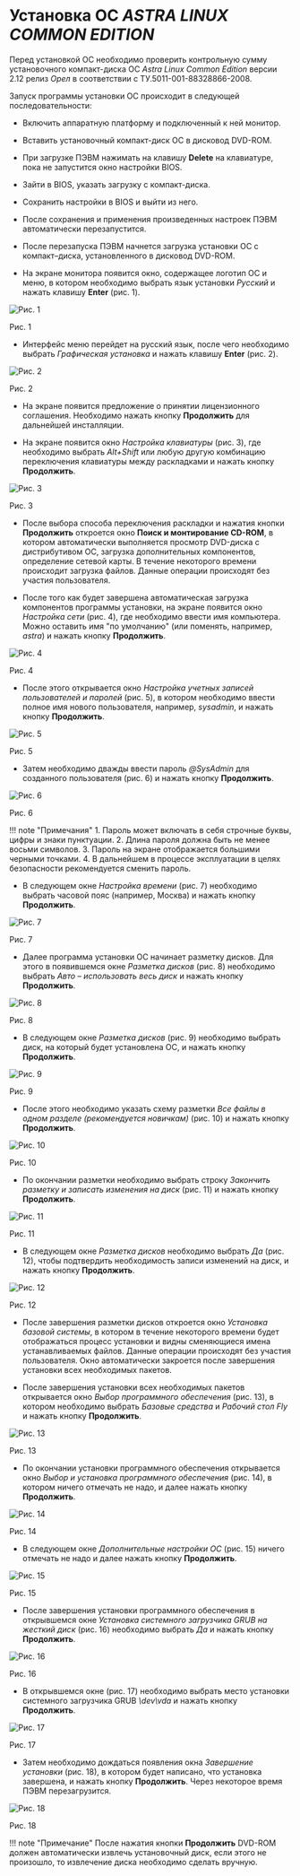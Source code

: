# Установка ОС *ASTRA LINUX COMMON EDITION*

Перед установкой ОС необходимо проверить контрольную сумму установочного 
компакт-диска ОС *Astra Linux Common Edition* 
версии 2.12 релиз *Орел* в соответствии с ТУ.5011-001-88328866-2008.

Запуск программы установки ОС происходит в следующей последовательности:

- Включить аппаратную платформу и подключенный к ней монитор.

- Вставить установочный компакт-диск ОС в дисковод DVD-ROM.

- При загрузке ПЭВМ нажимать на клавишу **Delete** на клавиатуре, 
пока не запустится окно настройки BIOS.

- Зайти в BIOS, указать загрузку с компакт-диска.

- Сохранить настройки в BIOS и выйти из него.

- После сохранения и применения произведенных настроек ПЭВМ автоматически перезапустится.

- После перезапуска ПЭВМ начнется загрузка установки ОС с компакт–диска, 
установленного в дисковод DVD-ROM. 

- На экране монитора появится окно, содержащее логотип ОС и меню, в котором необходимо 
выбрать язык установки *Русский* и нажать клавишу **Enter** (рис. 1).
 
![Рис. 1](../../../_assets/applications1/pic1.png)

Рис. 1

- Интерфейс меню перейдет на русский язык, после чего необходимо выбрать 
*Графическая установка* и нажать клавишу **Enter** (рис. 2).
 
![Рис. 2](../../../_assets/applications1/pic2.png)

Рис. 2

- На экране появится предложение о принятии лицензионного соглашения. 
Необходимо нажать кнопку **Продолжить** для дальнейшей инсталляции.

- На экране появится окно *Настройка клавиатуры* (рис. 3), где необходимо выбрать *Alt+Shift* 
или любую другую комбинацию переключения клавиатуры между раскладками и нажать кнопку **Продолжить**.
 
![Рис. 3](../../../_assets/applications1/pic3.png)

Рис. 3

- После выбора способа переключения раскладки и нажатия кнопки 
**Продолжить** откроется окно **Поиск и монтирование CD-ROM**, в котором автоматически 
выполняется просмотр DVD-диска с дистрибутивом ОС, загрузка дополнительных компонентов, 
определение сетевой карты. В течение некоторого времени происходит загрузка файлов. 
Данные операции происходят без участия пользователя.

- После того как будет завершена автоматическая загрузка компонентов программы установки, 
на экране появится окно *Настройка сети* (рис. 4), где необходимо ввести имя компьютера. 
Можно оставить имя "по умолчанию" (или поменять, например, *astra*) и нажать кнопку **Продолжить**.
 
![Рис. 4](../../../_assets/applications1/pic4.png)

Рис. 4

- После этого открывается окно *Настройка учетных записей пользователей и паролей* (рис. 5), в котором 
необходимо ввести полное имя нового пользователя, например, *sysadmin*, и нажать кнопку **Продолжить**.
 
![Рис. 5](../../../_assets/applications1/pic5.png)

Рис. 5

- Затем необходимо дважды ввести пароль *@SysAdmin* для созданного пользователя (рис. 6) и нажать 
кнопку **Продолжить**.
 
![Рис. 6](../../../_assets/applications1/pic6.png)

Рис. 6

!!! note "Примечания"
    1. Пароль может включать в себя строчные буквы, цифры и знаки пунктуации.
    2. Длина пароля должна быть не менее восьми символов.
    3. Пароль на экране отображается большими черными точками.
    4. В дальнейшем в процессе эксплуатации в целях безопасности рекомендуется сменить пароль.

- В следующем окне *Настройка времени* (рис. 7) необходимо выбрать часовой пояс (например, Москва) 
и нажать кнопку **Продолжить**.
 
![Рис. 7](../../../_assets/applications1/pic7.png)

Рис. 7

- Далее программа установки ОС начинает разметку дисков. Для этого в появившемся окне 
*Разметка дисков* (рис. 8) необходимо выбрать *Авто – использовать весь диск* и нажать кнопку **Продолжить**.
 
![Рис. 8](../../../_assets/applications1/pic8.png)

Рис. 8

- В следующем окне *Разметка дисков* (рис. 9) необходимо выбрать диск, на который 
будет установлена ОС, и нажать кнопку **Продолжить**.
 
![Рис. 9](../../../_assets/applications1/pic9.png)

Рис. 9

- После этого необходимо указать схему разметки *Все файлы в одном разделе (рекомендуется новичкам)* 
(рис. 10) и нажать кнопку **Продолжить**.
 
![Рис. 10](../../../_assets/applications1/pic10.png)

Рис. 10

- По окончании разметки необходимо выбрать строку *Закончить разметку и записать изменения на диск* 
(рис. 11) и нажать кнопку **Продолжить**.
 
![Рис. 11](../../../_assets/applications1/pic11.png)

Рис. 11

- В следующем окне *Разметка дисков* необходимо выбрать *Да* (рис. 12), чтобы подтвердить необходимость 
записи изменений на диск, и нажать кнопку **Продолжить**.
 
![Рис. 12](../../../_assets/applications1/pic12.png)

Рис. 12

- После завершения разметки дисков откроется окно *Установка базовой системы*, 
в котором в течение некоторого времени будет отображаться процесс установки 
и видны сменяющиеся имена устанавливаемых файлов. Данные операции происходят 
без участия пользователя. Окно автоматически закроется после завершения 
установки всех необходимых пакетов.

- После завершения установки всех необходимых пакетов открывается окно *Выбор программного обеспечения* 
(рис. 13), в котором необходимо выбрать *Базовые средства* и *Рабочий стол Fly* 
и нажать кнопку **Продолжить**.
 
![Рис. 13](../../../_assets/applications1/pic13.png)

Рис. 13

- По окончании установки программного обеспечения открывается окно *Выбор и установка программного 
обеспечения* (рис. 14), в котором ничего отмечать не надо, и далее нажать кнопку **Продолжить**.

![Рис. 14](../../../_assets/applications1/pic14.png)

Рис. 14

- В следующем окне *Дополнительные настройки ОС* (рис. 15) ничего отмечать не надо и далее 
нажать кнопку **Продолжить**.
 
![Рис. 15](../../../_assets/applications1/pic15.png)

Рис. 15

- После завершения установки программного обеспечения в открывшемся окне *Установка системного 
загрузчика GRUB на жесткий диск* (рис. 16) необходимо выбрать *Да* и нажать кнопку **Продолжить**.
 
![Рис. 16](../../../_assets/applications1/pic16.png)

Рис. 16

- В открывшемся окне (рис. 17) необходимо выбрать место установки системного 
загрузчика GRUB *\dev\vda* и нажать кнопку **Продолжить**.
 
![Рис. 17](../../../_assets/applications1/pic17.png)

Рис. 17

- Затем необходимо дождаться появления окна *Завершение установки* (рис. 18), 
в котором будет написано, что установка завершена, и нажать кнопку **Продолжить**. 
Через некоторое время ПЭВМ перезагрузится.

![Рис. 18](../../../_assets/applications1/pic18.png) 

Рис. 18

!!! note "Примечание"
    После нажатия кнопки **Продолжить** DVD-ROM должен автоматически 
    извлечь установочный диск, если этого не произошло, то извлечение 
    диска необходимо сделать вручную.  
